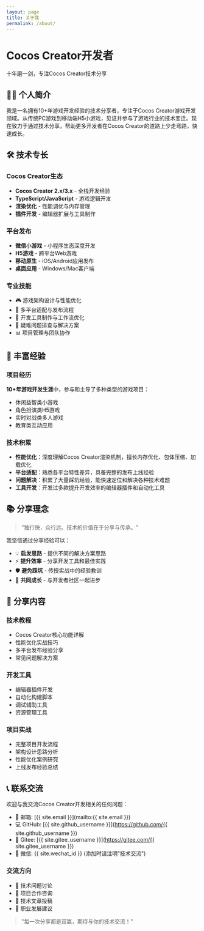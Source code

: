 ```yaml
---
layout: page
title: 关于我
permalink: /about/
---
```


<div class="hero-section">
  <h1 class="hero-title">Cocos Creator开发者</h1>
  <p class="hero-subtitle">十年磨一剑，专注Cocos Creator技术分享</p>
</div>

## 👨‍💻 个人简介

我是一名拥有10+年游戏开发经验的技术分享者，专注于Cocos Creator游戏开发领域。从传统PC游戏到移动端H5小游戏，见证并参与了游戏行业的技术变迁。现在致力于通过技术分享，帮助更多开发者在Cocos Creator的道路上少走弯路，快速成长。

## 🛠 技术专长

### Cocos Creator生态
- **Cocos Creator 2.x/3.x** - 全栈开发经验
- **TypeScript/JavaScript** - 游戏逻辑开发
- **渲染优化** - 性能调优与内存管理
- **插件开发** - 编辑器扩展与工具制作

### 平台发布
- **微信小游戏** - 小程序生态深度开发
- **H5游戏** - 跨平台Web游戏
- **移动原生** - iOS/Android应用发布
- **桌面应用** - Windows/Mac客户端

### 专业技能
- 🎮 游戏架构设计与性能优化
- 📱 多平台适配与发布流程
- 🔧 开发工具制作与工作流优化
- 🐛 疑难问题排查与解决方案
- 📊 项目管理与团队协作

## 🎯 丰富经验

### 项目经历
**10+年游戏开发生涯**中，参与和主导了多种类型的游戏项目：
- 休闲益智类小游戏
- 角色扮演类H5游戏
- 实时对战类多人游戏
- 教育类互动应用

### 技术积累
- **性能优化**：深度理解Cocos Creator渲染机制，擅长内存优化、包体压缩、加载优化
- **平台适配**：熟悉各平台特性差异，具备完整的发布上线经验
- **问题解决**：积累了大量踩坑经验，能快速定位和解决各种技术难题
- **工具开发**：开发过多款提升开发效率的编辑器插件和自动化工具

## 📚 分享理念

> "独行快，众行远。技术的价值在于分享与传承。"

我坚信通过分享经验可以：
- 💡 **启发思路** - 提供不同的解决方案思路
- ⚡ **提升效率** - 分享开发工具和最佳实践
- 🛡️ **避免踩坑** - 传授实战中的经验教训
- 🚀 **共同成长** - 与开发者社区一起进步

## 🎨 分享内容

### 技术教程
- Cocos Creator核心功能详解
- 性能优化实战技巧
- 多平台发布经验分享
- 常见问题解决方案

### 开发工具
- 编辑器插件开发
- 自动化构建脚本
- 调试辅助工具
- 资源管理工具

### 项目实战
- 完整项目开发流程
- 架构设计思路分析
- 性能优化案例研究
- 上线发布经验总结

## 📞 联系交流

欢迎与我交流Cocos Creator开发相关的任何问题：

- 📧 邮箱: [{{ site.email }}](mailto:{{ site.email }})
- 💻 GitHub: [{{ site.github_username }}](https://github.com/{{ site.github_username }})
- 🦄 Gitee: [{{ site.gitee_username }}](https://gitee.com/{{ site.gitee_username }})
- 💬 微信: {{ site.wechat_id }} (添加时请注明"技术交流")

### 交流方向
- 🤝 技术问题讨论
- 💼 项目合作咨询
- 📝 技术文章投稿
- 🎯 职业发展建议

> "每一次分享都是双赢，期待与你的技术交流！"
